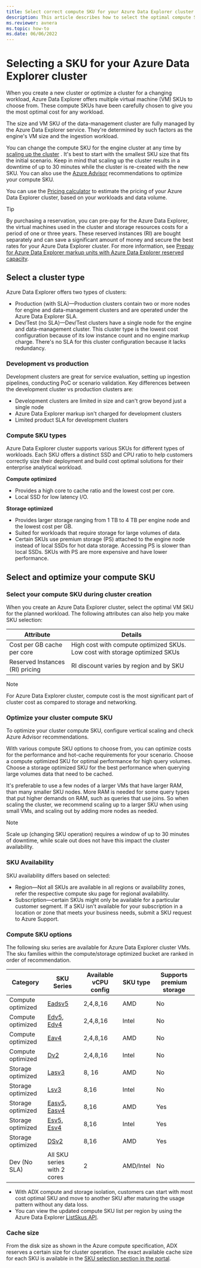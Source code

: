 ```yaml
---
title: Select correct compute SKU for your Azure Data Explorer cluster
description: This article describes how to select the optimal compute SKU size for Azure Data Explorer cluster.
ms.reviewer: avnera
ms.topic: how-to
ms.date: 06/06/2022
---
```


# Selecting a SKU for your Azure Data Explorer cluster

When you create a new cluster or optimize a cluster for a changing workload, Azure Data Explorer offers multiple virtual machine (VM) SKUs to choose from. These compute SKUs have been carefully chosen to give you the most optimal cost for any workload.

The size and VM SKU of the data-management cluster are fully managed by the Azure Data Explorer service. They're determined by such factors as the engine's VM size and the ingestion workload.

You can change the compute SKU for the engine cluster at any time by [scaling up the cluster](manage-cluster-vertical-scaling.md) . It's best to start with the smallest SKU size that fits the initial scenario. Keep in mind that scaling up the cluster results in a downtime of up to 30 minutes while the cluster is re-created with the new SKU. You can also use the [Azure Advisor](azure-advisor.md) recommendations to optimize your compute SKU.

You can use the [Pricing calculator](https://aka.ms/adx.cost) to estimate the pricing of your Azure Data Explorer cluster, based on your workloads and data volume.

> [!TIP]
> By purchasing a reservation, you can pre-pay for the Azure Data Explorer, the virtual machines used in the cluster and storage resources costs for a period of one or three years. These reserved instances (RI) are bought separately and can save a significant amount of money and secure the best rates for your Azure Data Explorer cluster. For more information, see [Prepay for Azure Data Explorer markup units with Azure Data Explorer reserved capacity](pricing-reserved-capacity.md).

## Select a cluster type

Azure Data Explorer offers two types of clusters:

* Production (with SLA)&mdash;Production clusters contain two or more nodes for engine and data-management clusters and are operated under the Azure Data Explorer SLA.
* Dev/Test (no SLA)&mdash;Dev/Test clusters have a single node for the engine and data-management cluster. This cluster type is the lowest cost configuration because of its low instance count and no engine markup charge. There's no SLA for this cluster configuration because it lacks redundancy.

### Development vs production

Development clusters are great for service evaluation, setting up ingestion pipelines, conducting PoC or scenario validation. Key differences between the development cluster vs production clusters are:

* Development clusters are limited in size and can't grow beyond just a single node
* Azure Data Explorer markup isn't charged for development clusters
* Limited product SLA for development clusters

### Compute SKU types

Azure Data Explorer cluster supports various SKUs for different types of workloads. Each SKU offers a distinct SSD and CPU ratio to help customers correctly size their deployment and build cost optimal solutions for their enterprise analytical workload.

**Compute optimized**

* Provides a high core to cache ratio and the lowest cost per core.
* Local SSD for low latency I/O.

**Storage optimized**

* Provides larger storage ranging from 1 TB to 4 TB per engine node and the lowest cost per GB.
* Suited for workloads that require storage for large volumes of data.
* Certain SKUs use premium storage (PS) attached to the engine node instead of local SSDs for hot data storage. Accessing PS is slower than local SSDs. SKUs with PS are more expensive and have lower performance.

## Select and optimize your compute SKU

### Select your compute SKU during cluster creation

When you create an Azure Data Explorer cluster, select the optimal VM SKU for the planned workload.
The following attributes can also help you make SKU selection:

| Attribute | Details  |
|---------|---------|
|Cost per GB cache per core | High cost with compute optimized SKUs. Low cost with storage optimized SKUs |
| Reserved Instances (RI) pricing | RI discount varies by region and by SKU |

> [!NOTE]
> For Azure Data Explorer cluster, compute cost is the most significant part of cluster cost as compared to storage and networking.

### Optimize your cluster compute SKU

To optimize your cluster compute SKU, configure vertical scaling and check Azure Advisor recommendations.

With various compute SKU options to choose from, you can optimize costs for the performance and hot-cache requirements for your scenario.
Choose a compute optimized SKU for optimal performance for high query volumes.
Choose a storage optimized SKU for the best performance when querying large volumes data that need to be cached.  

It's preferable to use a few nodes of a larger VMs that have larger RAM, than many smaller SKU nodes. More RAM is needed for some query types that put higher demands on RAM, such as queries that use joins. So when scaling the cluster, we recommend scaling up to a larger SKU when using small VMs, and scaling out by adding more nodes as needed.

> [!NOTE]
> Scale up (changing SKU operation) requires a window of up to 30 minutes of downtime, while scale out does not have this impact the cluster availability.

### SKU Availability

SKU availability differs based on selected:

* Region&mdash;Not all SKUs are available in all regions or availability zones, refer the respective compute sku page for regional availability.
* Subscription&mdash;certain SKUs might only be available for a particular customer segment. If a SKU isn't available for your subscription in a location or zone that meets your business needs, submit a SKU request to Azure Support.

### Compute SKU options

The following sku series are available for Azure Data Explorer cluster VMs. The sku families within the compute/storage optimized bucket are ranked in order of recommendation.

| Category | SKU Series | Available vCPU config | SKU type | Supports premium storage |
|--|--|--|--|--|
| Compute optimized | [Eadsv5](https://docs.microsoft.com/en-us/azure/virtual-machines/easv5-eadsv5-series) | 2,4,8,16 | AMD | No |
| Compute optimized | [Edv5](https://docs.microsoft.com/en-us/azure/virtual-machines/edv5-edsv5-series), [Edv4](https://docs.microsoft.com/en-us/azure/virtual-machines/edv4-edsv4-series) | 2,4,8,16 | Intel | No |
| Compute optimized | [Eav4](https://docs.microsoft.com/en-us/azure/virtual-machines/eav4-easv4-series) | 2,4,8,16 | AMD | No |
| Compute optimized | [Dv2](https://docs.microsoft.com/en-us/azure/virtual-machines/dv2-dsv2-series) | 2,4,8,16 | Intel | No |
| Storage optimized | [Lasv3](https://docs.microsoft.com/en-us/azure/virtual-machines/lasv3-series) | 8, 16 | AMD | No |
| Storage optimized | [Lsv3](https://docs.microsoft.com/en-us/azure/virtual-machines/lsv3-series) | 8,16 | Intel | No |
| Storage optimized | [Easv5](https://docs.microsoft.com/en-us/azure/virtual-machines/easv5-eadsv5-series), [Easv4](https://docs.microsoft.com/en-us/azure/virtual-machines/eav4-easv4-series) | 8,16 | AMD | Yes |
| Storage optimized | [Esv5](https://docs.microsoft.com/en-us/azure/virtual-machines/ev5-esv5-series), [Esv4](https://docs.microsoft.com/en-us/azure/virtual-machines/ev4-esv4-series) | 8,16 | Intel | Yes |
| Storage optimized | [DSv2](https://docs.microsoft.com/en-us/azure/virtual-machines/dv2-dsv2-series) | 8,16 | AMD | Yes |
| Dev (No SLA) | All SKU series with 2 cores | 2 | AMD/Intel | No |

* With ADX compute and storage isolation, customers can start with most cost optimal SKU and move to another SKU after maturing the usage pattern without any data loss.
* You can view the updated compute SKU list per region by using the Azure Data Explorer [ListSkus API](https://docs.microsoft.com/en-us/dotnet/api/microsoft.azure.management.kusto.clustersoperationsextensions.listskus).

### Cache size

From the disk size as shown in the Azure compute specification, ADX reserves a certain size for cluster operation. The exact available cache size for each SKU is available in the [SKU selection section in the portal](https://ms.portal.azure.com/#create/Microsoft.AzureKusto).

